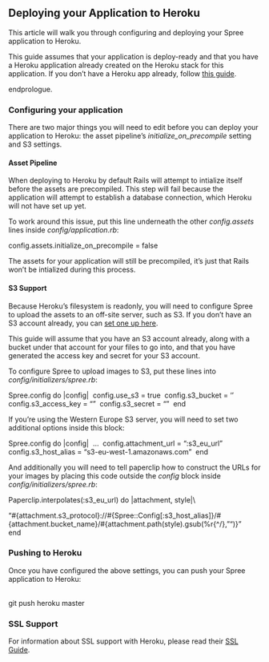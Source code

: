 Deploying your Application to Heroku
------------------------------------

This article will walk you through configuring and deploying your Spree
application to Heroku.

This guide assumes that your application is deploy-ready and that you
have a Heroku application already created on the Heroku stack for this
application. If you don’t have a Heroku app already, follow [this
guide](https://devcenter.heroku.com/articles/creating-apps).

endprologue.

### Configuring your application

There are two major things you will need to edit before you can deploy
your application to Heroku: the asset pipeline’s
*initialize\_on\_precompile* setting and S3 settings.

#### Asset Pipeline

When deploying to Heroku by default Rails will attempt to intialize
itself before the assets are precompiled. This step will fail because
the application will attempt to establish a database connection, which
Heroku will not have set up yet.

To work around this issue, put this line underneath the other
*config.assets* lines inside *config/application.rb*:

<ruby>\
config.assets.initialize\_on\_precompile = false\
</ruby>

The assets for your application will still be precompiled, it’s just
that Rails won’t be intialized during this process.

#### S3 Support

Because Heroku’s filesystem is readonly, you will need to configure
Spree to upload the assets to an off-site server, such as S3. If you
don’t have an S3 account already, you can [set one up
here](http://aws.amazon.com/s3/).

This guide will assume that you have an S3 account already, along with a
bucket under that account for your files to go into, and that you have
generated the access key and secret for your S3 account.

To configure Spree to upload images to S3, put these lines into
*config/initializers/spree.rb*:

<ruby>\
Spree.config do |config|\
 config.use\_s3 = true\
 config.s3\_bucket = ‘<bucket>’\
 config.s3\_access\_key = “<key>”\
 config.s3\_secret = “<secret>”\
end\
</ruby>

If you’re using the Western Europe S3 server, you will need to set two
additional options inside this block:

<ruby>\
Spree.config do |config|\
 …\
 config.attachment\_url = “:s3\_eu\_url”\
 config.s3\_host\_alias = “s3-eu-west-1.amazonaws.com”\
end\
</ruby>

And additionally you will need to tell paperclip how to construct the
URLs for your images by placing this code outside the *config* block
inside *config/initializers/spree.rb*:

<ruby>\
Paperclip.interpolates(:s3\_eu\_url) do |attachment, style|\

“\#{attachment.s3\_protocol}://\#{Spree::Config[:s3\_host\_alias]}/\#{attachment.bucket\_name}/\#{attachment.path(style).gsub(%r{\^/},”“)}”\
end\
</ruby>

### Pushing to Heroku

Once you have configured the above settings, you can push your Spree
application to Heroku:

<shell>\
git push heroku master\
</shell>

### SSL Support

For information about SSL support with Heroku, please read their [SSL
Guide](https://devcenter.heroku.com/articles/ssl).
